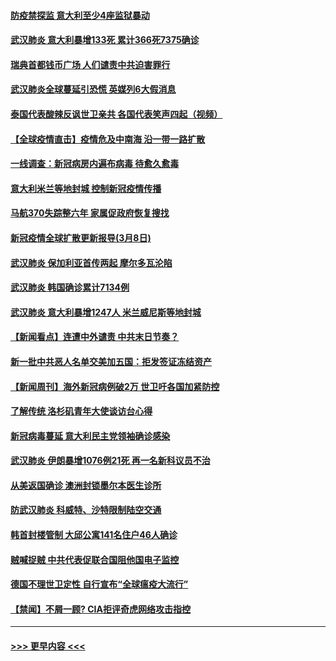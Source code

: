 #### [防疫禁探监 意大利至少4座监狱暴动](../pages/prog202/a102795143.md?t=03091132) 
#### [武汉肺炎 意大利暴增133死 累计366死7375确诊](../pages/prog202/a102795127.md?t=03091132) 
#### [瑞典首都钱币广场 人们谴责中共迫害罪行](../pages/prog202/a102795131.md?t=03091132) 
#### [武汉肺炎全球蔓延引恐慌 英媒列6大假消息](../pages/prog202/a102794910.md?t=03091132) 
#### [泰国代表酸辣反讽世卫亲共 各国代表笑声四起（视频）](../pages/prog202/a102795051.md?t=03091132) 
#### [【全球疫情直击】疫情危及中南海 沿一带一路扩散](../pages/prog202/a102794985.md?t=03091132) 
#### [一线调查：新冠病房内遍布病毒 待愈久愈毒](../pages/prog202/a102794885.md?t=03091132) 
#### [意大利米兰等地封城 控制新冠疫情传播](../pages/prog202/a102794919.md?t=03091132) 
#### [马航370失踪整六年 家属促政府恢复搜找](../pages/prog202/a102794906.md?t=03091132) 
#### [新冠疫情全球扩散更新报导(3月8日)](../pages/prog202/a102794904.md?t=03091132) 
#### [武汉肺炎 保加利亚首传两起 摩尔多瓦沦陷](../pages/prog202/a102794845.md?t=03091132) 
#### [武汉肺炎 韩国确诊累计7134例](../pages/prog202/a102794726.md?t=03091132) 
#### [武汉肺炎 意大利暴增1247人 米兰威尼斯等地封城](../pages/prog202/a102794689.md?t=03091132) 
#### [【新闻看点】连遭中外谴责 中共末日节奏？](../pages/prog202/a102794677.md?t=03091132) 
#### [新一批中共恶人名单交美加五国：拒发签证冻结资产](../pages/prog202/a102794665.md?t=03091132) 
#### [【新闻周刊】海外新冠病例破2万 世卫吁各国加紧防控](../pages/prog202/a102794613.md?t=03091132) 
#### [了解传统 洛杉矶青年大使谈访台心得](../pages/prog202/a102794378.md?t=03091132) 
#### [新冠病毒蔓延 意大利民主党领袖确诊感染](../pages/prog202/a102794368.md?t=03091132) 
#### [武汉肺炎 伊朗暴增1076例21死 再一名新科议员不治](../pages/prog202/a102794260.md?t=03091132) 
#### [从美返国确诊 澳洲封锁墨尔本医生诊所](../pages/prog202/a102794086.md?t=03091132) 
#### [防武汉肺炎 科威特、沙特限制陆空交通](../pages/prog202/a102793875.md?t=03091132) 
#### [韩首封楼管制 大邱公寓141名住户46人确诊](../pages/prog202/a102793841.md?t=03091132) 
#### [贼喊捉贼  中共代表促联合国阻他国电子监控](../pages/prog202/a102793638.md?t=03091132) 
#### [德国不理世卫定性 自行宣布“全球瘟疫大流行”](../pages/prog202/a102793673.md?t=03091132) 
#### [【禁闻】不屑一顾? CIA拒评奇虎网络攻击指控](../pages/prog202/a102793736.md?t=03091132) 

----
#### [ >>> 更早内容 <<< ](../indexes/prog202-earlier.md)
